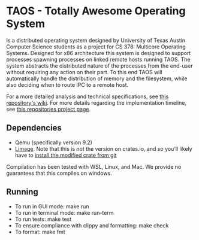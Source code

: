 # TAOS - Totally Awesome Operating System

Is a distributed operating system designed by University of Texas Austin Computer Science students as a project for CS 378: Multicore Operating Systems. Designed for x86 architecture this system is designed to support processes spawning processes on linked remote hosts running TAOS. The system abstracts the distributed nature of the processes from the end-user without requiring any action on their part. To this end TAOS will automatically handle the distribution of memory and the filesystem, while also deciding when to route IPC to a remote host. 

For a more detailed analysis and technical specifications, see [this repository's wiki](https://github.com/pgosar/TAOS/wiki). For more details regarding the implementation timeline, see [this repositories project page](https://github.com/pgosar/TAOS/projects).

## Dependencies
- Qemu (specifically version 9.2)
- [Limage](https://github.com/Amerikranian/limage). Note that this is not the version on crates.io, and so you'll likely have to [install the modified crate from git](https://doc.rust-lang.org/cargo/commands/cargo-install.html)

Compilation has been tested with WSL, Linux, and Mac. We provide no guarantees that this compiles on windows.

## Running
- To run in GUI mode: make run
- To run in terminal mode: make run-term
- To run tests: make test
- To ensure compliance with clippy and formatting: make check
- To format: make fmt